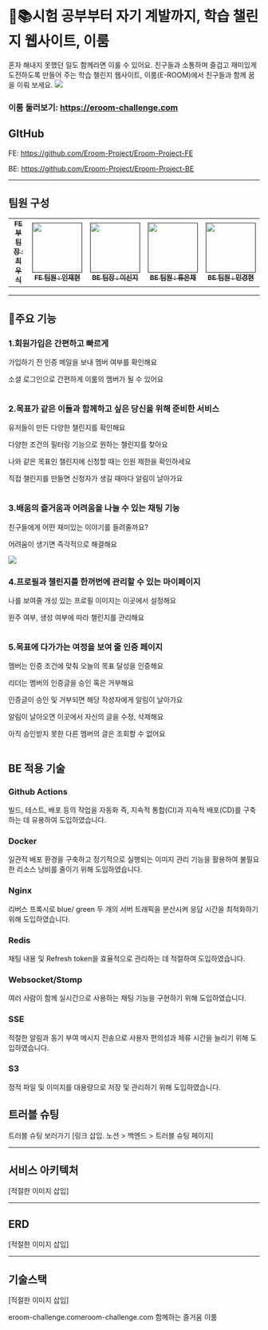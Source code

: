 # 📕📚시험 공부부터 자기 계발까지, 학습 챌린지 웹사이트, 이룸

혼자 해내지 못했던 일도 함께라면 이룰 수 있어요. 친구들과 소통하며 즐겁고 재미있게 도전하도록 만들어 주는 학습 챌린지 웹사이트, 이룸(E-ROOM)에서 친구들과 함께 꿈을 이뤄 보세요.
<img src="https://private-user-images.githubusercontent.com/148944859/309681736-dae6276b-268a-47af-a33f-f2de228bf717.png?jwt=eyJhbGciOiJIUzI1NiIsInR5cCI6IkpXVCJ9.eyJpc3MiOiJnaXRodWIuY29tIiwiYXVkIjoicmF3LmdpdGh1YnVzZXJjb250ZW50LmNvbSIsImtleSI6ImtleTUiLCJleHAiOjE3MDk1NDEwMjYsIm5iZiI6MTcwOTU0MDcyNiwicGF0aCI6Ii8xNDg5NDQ4NTkvMzA5NjgxNzM2LWRhZTYyNzZiLTI2OGEtNDdhZi1hMzNmLWYyZGUyMjhiZjcxNy5wbmc_WC1BbXotQWxnb3JpdGhtPUFXUzQtSE1BQy1TSEEyNTYmWC1BbXotQ3JlZGVudGlhbD1BS0lBVkNPRFlMU0E1M1BRSzRaQSUyRjIwMjQwMzA0JTJGdXMtZWFzdC0xJTJGczMlMkZhd3M0X3JlcXVlc3QmWC1BbXotRGF0ZT0yMDI0MDMwNFQwODI1MjZaJlgtQW16LUV4cGlyZXM9MzAwJlgtQW16LVNpZ25hdHVyZT1jNTY2N2JlZjdkYWYzNzhhMzJlODM2YTE4NDAyYTg3OGMzN2ZmYTcwZjdlMjE5ZDU1ZTJkYjhkYTQ1MWRkYjcwJlgtQW16LVNpZ25lZEhlYWRlcnM9aG9zdCZhY3Rvcl9pZD0wJmtleV9pZD0wJnJlcG9faWQ9MCJ9.BxAc31x2sWlSk8V8zHLZgdKmcAh1z4GJln1FVW4dBTk">

### 이룸 둘러보기: https://eroom-challenge.com

## GItHub

FE: https://github.com/Eroom-Project/Eroom-Project-FE

BE: https://github.com/Eroom-Project/Eroom-Project-BE
______________________________________

## 팀원 구성 
<table>
  <tbody>
    <tr>
      <td align="center"><a href=""><img src="width="100px;" alt=""/><br /><sub><b>FE 부팀장 : 최우식 </b></sub></a><br /></td>
      <td align="center"><a href=""><img src="" width="100px;" alt=""/><br /><sub><b>FE 팀원 : 인재현 </b></sub></a><br /></td>
      <td align="center"><a href=""><img src="" width="100px;" alt=""/><br /><sub><b>BE 팀장 : 이신지 </b></sub></a><br /></td>
      <td align="center"><a href=""><img src="" width="100px;" alt=""/><br /><sub><b>BE 팀원 : 류은채 </b></sub></a><br /></td>
      <td align="center"><a href=""><img src="https://private-user-images.githubusercontent.com/148944859/309679516-0139a9b9-0047-414c-b98e-8def0bfbeef2.png?jwt=eyJhbGciOiJIUzI1NiIsInR5cCI6IkpXVCJ9.eyJpc3MiOiJnaXRodWIuY29tIiwiYXVkIjoicmF3LmdpdGh1YnVzZXJjb250ZW50LmNvbSIsImtleSI6ImtleTUiLCJleHAiOjE3MDk1NDA1NDEsIm5iZiI6MTcwOTU0MDI0MSwicGF0aCI6Ii8xNDg5NDQ4NTkvMzA5Njc5NTE2LTAxMzlhOWI5LTAwNDctNDE0Yy1iOThlLThkZWYwYmZiZWVmMi5wbmc_WC1BbXotQWxnb3JpdGhtPUFXUzQtSE1BQy1TSEEyNTYmWC1BbXotQ3JlZGVudGlhbD1BS0lBVkNPRFlMU0E1M1BRSzRaQSUyRjIwMjQwMzA0JTJGdXMtZWFzdC0xJTJGczMlMkZhd3M0X3JlcXVlc3QmWC1BbXotRGF0ZT0yMDI0MDMwNFQwODE3MjFaJlgtQW16LUV4cGlyZXM9MzAwJlgtQW16LVNpZ25hdHVyZT0zMGQ4ZTM1NWEyZWQ2NTMzYjBlNjVmNDgwYWU3MDdlMTU4N2RkMDYyZWJjMjRiYzRkMzk5N2I4M2U2NjgyOGYwJlgtQW16LVNpZ25lZEhlYWRlcnM9aG9zdCZhY3Rvcl9pZD0wJmtleV9pZD0wJnJlcG9faWQ9MCJ9.JqyRZBPCcJzTUv2prpaP6uMOOuuX25VyStAb3H0jTEU" width="100px;" alt=""/>
        <br /><sub><b>BE 팀원 : 민경현 </b></sub></a><br /></td>
    </tr>
  </tbody>
</table>

______________________________________

## 🌠주요 기능

### 1.회원가입은 간편하고 빠르게

가입하기 전 인증 메일을 보내 멤버 여부를 확인해요

소셜 로그인으로 간편하게 이룸의 멤버가 될 수 있어요

<img src ="">

### 2.목표가 같은 이들과 함께하고 싶은 당신을 위해 준비한 서비스

유저들이 만든 다양한 챌린지를 확인해요

다양한 조건의 필터링 기능으로 원하는 챌린지를 찾아요

나와 같은 목표인 챌린지에 신청할 때는 인원 제한을 확인하세요

직접 챌린지를 만들면 신청자가 생길 때마다 알림이 날아가요

<img src ="">

### 3.배움의 즐거움과 어려움을 나눌 수 있는 채팅 기능

  친구들에게 어떤 재미있는 이야기를 들려줄까요?

  어려움이 생기면 즉각적으로 해결해요

<img src="https://private-user-images.githubusercontent.com/148944859/309688277-2889251b-27aa-4ecb-a1b6-319c647c97f7.png?jwt=eyJhbGciOiJIUzI1NiIsInR5cCI6IkpXVCJ9.eyJpc3MiOiJnaXRodWIuY29tIiwiYXVkIjoicmF3LmdpdGh1YnVzZXJjb250ZW50LmNvbSIsImtleSI6ImtleTUiLCJleHAiOjE3MDk1NDIzNDksIm5iZiI6MTcwOTU0MjA0OSwicGF0aCI6Ii8xNDg5NDQ4NTkvMzA5Njg4Mjc3LTI4ODkyNTFiLTI3YWEtNGVjYi1hMWI2LTMxOWM2NDdjOTdmNy5wbmc_WC1BbXotQWxnb3JpdGhtPUFXUzQtSE1BQy1TSEEyNTYmWC1BbXotQ3JlZGVudGlhbD1BS0lBVkNPRFlMU0E1M1BRSzRaQSUyRjIwMjQwMzA0JTJGdXMtZWFzdC0xJTJGczMlMkZhd3M0X3JlcXVlc3QmWC1BbXotRGF0ZT0yMDI0MDMwNFQwODQ3MjlaJlgtQW16LUV4cGlyZXM9MzAwJlgtQW16LVNpZ25hdHVyZT05NzY5NjU2ZmYwMzQ1ZmIzNWQ2Y2I1N2JmZDc0MGI5YTE2MDVhZTEyMWEyMmM3M2RmNWM3MTZjZGQxMjQ5MGYwJlgtQW16LVNpZ25lZEhlYWRlcnM9aG9zdCZhY3Rvcl9pZD0wJmtleV9pZD0wJnJlcG9faWQ9MCJ9.R_v_8oy5efhpU66kOdgHk5ePBWoH2I3leTRcr7liryU">

### 4.프로필과 챌린지를 한꺼번에 관리할 수 있는 마이페이지

나를 보여줄 개성 있는 프로필 이미지는 이곳에서 설정해요

완주 여부, 생성 여부에 따라 챌린지를 관리해요

<img src ="">

### 5.목표에 다가가는 여정을 보여 줄 인증 페이지

멤버는 인증 조건에 맞춰 오늘의 목표 달성을 인증해요

리더는 멤버의 인증글을 승인 혹은 거부해요

인증글이 승인 및 거부되면 해당 작성자에게 알림이 날아가요

알림이 날아오면 이곳에서 자신의 글을 수정, 삭제해요

아직 승인받지 못한 다른 멤버의 글은 조회할 수 없어요

<img src ="">

####

## BE 적용 기술

### Github Actions

빌드, 테스트, 배포 등의 작업을 자동화 즉, 지속적 통합(CI)과 지속적 배포(CD)를 구축하는 데 유용하여 도입하였습니다.

### Docker

일관적 배포 환경을 구축하고 정기적으로 실행되는 이미지 관리 기능을 활용하여 불필요한 리소스 낭비를 줄이기 위해 도입하였습니다.

### Nginx

리버스 프록시로 blue/ green 두 개의 서버 트래픽을 분산시켜 응답 시간을 최적화하기 위해 도입하였습니다.

### Redis

채팅 내용 및 Refresh token을 효율적으로 관리하는 데 적절하여 도입하였습니다.

### Websocket/Stomp

여러 사람이 함께 실시간으로 사용하는 채팅 기능을 구현하기 위해 도입하였습니다.

### SSE

적절한 알림과 동기 부여 메시지 전송으로 사용자 편의성과 체류 시간을 늘리기 위해 도입하였습니다.

### S3
정적 파일 및 이미지를 대용량으로 저장 및 관리하기 위해 도입하였습니다.

####

## 트러블 슈팅
트러블 슈팅 보러가기 [링크 삽입. 노션 > 백엔드 > 트러블 슈팅 페이지]
______________________________________

## 서비스 아키텍처
[적절한 이미지 삽입]
______________________________________

## ERD
[적절한 이미지 삽입]
______________________________________

## 기술스택
[적절한 이미지 삽입]

eroom-challenge.comeroom-challenge.com
함께하는 즐거움 이룸
